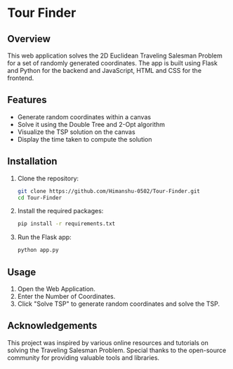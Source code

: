 # Tour Finder

## Overview

This web application solves the 2D Euclidean Traveling Salesman Problem for a set of randomly generated coordinates. The app is built using Flask and Python for the backend and JavaScript, HTML and CSS for the frontend.

## Features

- Generate random coordinates within a canvas
- Solve it using the Double Tree and 2-Opt algorithm
- Visualize the TSP solution on the canvas
- Display the time taken to compute the solution

## Installation

1. Clone the repository:
   ```sh
   git clone https://github.com/Himanshu-0502/Tour-Finder.git
   cd Tour-Finder
   ```

2. Install the required packages:
   ```sh
   pip install -r requirements.txt
   ```

3. Run the Flask app:
   ```sh
   python app.py
   ```

## Usage

1. Open the Web Application.
2. Enter the Number of Coordinates.
3. Click "Solve TSP" to generate random coordinates and solve the TSP.

## Acknowledgements

This project was inspired by various online resources and tutorials on solving the Traveling Salesman Problem. Special thanks to the open-source community for providing valuable tools and libraries.